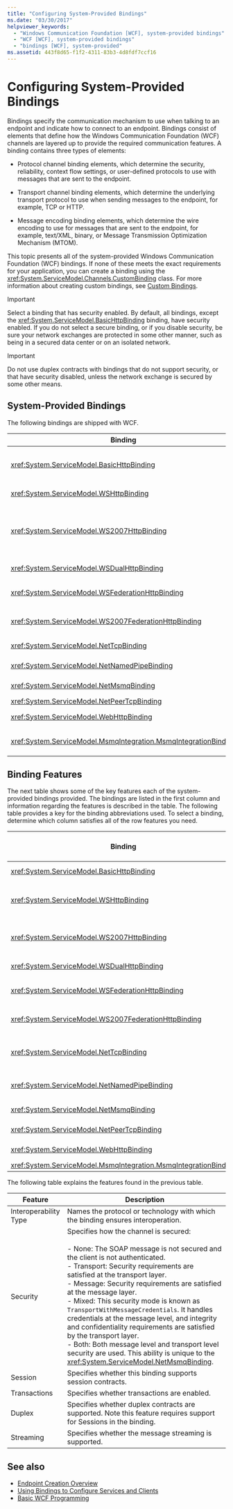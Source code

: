 ```yaml
---
title: "Configuring System-Provided Bindings"
ms.date: "03/30/2017"
helpviewer_keywords: 
  - "Windows Communication Foundation [WCF], system-provided bindings"
  - "WCF [WCF], system-provided bindings"
  - "bindings [WCF], system-provided"
ms.assetid: 443f8d65-f1f2-4311-83b3-4d8fdf7ccf16
---
```

# Configuring System-Provided Bindings
Bindings specify the communication mechanism to use when talking to an endpoint and indicate how to connect to an endpoint. Bindings consist of elements that define how the Windows Communication Foundation (WCF) channels are layered up to provide the required communication features. A binding contains three types of elements:  
  
- Protocol channel binding elements, which determine the security, reliability, context flow settings, or user-defined protocols to use with messages that are sent to the endpoint.  
  
- Transport channel binding elements, which determine the underlying transport protocol to use when sending messages to the endpoint, for example, TCP or HTTP.  
  
- Message encoding binding elements, which determine the wire encoding to use for messages that are sent to the endpoint, for example, text/XML, binary, or Message Transmission Optimization Mechanism (MTOM).  
  
 This topic presents all of the system-provided Windows Communication Foundation (WCF) bindings. If none of these meets the exact requirements for your application, you can create a binding using the <xref:System.ServiceModel.Channels.CustomBinding> class. For more information about creating custom bindings, see [Custom Bindings](../../../../docs/framework/wcf/extending/custom-bindings.md).  
  
> [!IMPORTANT]
>  Select a binding that has security enabled. By default, all bindings, except the <xref:System.ServiceModel.BasicHttpBinding> binding, have security enabled. If you do not select a secure binding, or if you disable security, be sure your network exchanges are protected in some other manner, such as being in a secured data center or on an isolated network.  
  
> [!IMPORTANT]
>  Do not use duplex contracts with bindings that do not support security, or that have security disabled, unless the network exchange is secured by some other means.  
  
## System-Provided Bindings  
 The following bindings are shipped with WCF.  
  
|Binding|Configuration Element|Description|  
|-------------|---------------------------|-----------------|  
|<xref:System.ServiceModel.BasicHttpBinding>|[\<basicHttpBinding>](../../../../docs/framework/configure-apps/file-schema/wcf/basichttpbinding.md)|A binding that is suitable for communicating with WS-Basic Profile conformant Web services, for example, ASP.NET Web services (ASMX)-based services. This binding uses HTTP as the transport and text/XML as the default message encoding.|  
|<xref:System.ServiceModel.WSHttpBinding>|[\<wsHttpBinding>](../../../../docs/framework/configure-apps/file-schema/wcf/wshttpbinding.md)|A secure and interoperable binding that is suitable for non-duplex service contracts.|  
|<xref:System.ServiceModel.WS2007HttpBinding>|[\<ws2007HttpBinding>](../../../../docs/framework/configure-apps/file-schema/wcf/ws2007httpbinding.md)|A secure and interoperable binding that provides support for the correct versions of the <xref:System.ServiceModel.WSHttpBinding.Security%2A>, <xref:System.ServiceModel.ReliableSession>, and <xref:System.ServiceModel.WSHttpBindingBase.TransactionFlow%2A> binding elements.|  
|<xref:System.ServiceModel.WSDualHttpBinding>|[\<wsDualHttpBinding>](../../../../docs/framework/configure-apps/file-schema/wcf/wsdualhttpbinding.md)|A secure and interoperable binding that is suitable for duplex service contracts or communication through SOAP intermediaries.|  
|<xref:System.ServiceModel.WSFederationHttpBinding>|[\<wsFederationHttpBinding>](../../../../docs/framework/configure-apps/file-schema/wcf/wsfederationhttpbinding.md)|A secure and interoperable binding that supports the WS-Federation protocol, enabling organizations that are in a federation to efficiently authenticate and authorize users.|  
|<xref:System.ServiceModel.WS2007FederationHttpBinding>|[\<ws2007FederationHttpBinding>](../../../../docs/framework/configure-apps/file-schema/wcf/ws2007federationhttpbinding.md)|A secure and interoperable binding that derives from <xref:System.ServiceModel.WS2007HttpBinding> and supports federated security.|  
|<xref:System.ServiceModel.NetTcpBinding>|[\<netTcpBinding>](../../../../docs/framework/configure-apps/file-schema/wcf/nettcpbinding.md)|A secure and optimized binding suitable for cross-machine communication between WCF applications.|  
|<xref:System.ServiceModel.NetNamedPipeBinding>|[\<netNamedPipeBinding>](../../../../docs/framework/configure-apps/file-schema/wcf/netnamedpipebinding.md)|A secure, reliable, optimized binding that is suitable for on-machine communication between WCF applications.|  
|<xref:System.ServiceModel.NetMsmqBinding>|[\<netMsmqBinding>](../../../../docs/framework/configure-apps/file-schema/wcf/netmsmqbinding.md)|A queued binding that is suitable for cross-machine communication between WCF applications.|  
|<xref:System.ServiceModel.NetPeerTcpBinding>|[\<netPeerTcpBinding>](../../../../docs/framework/configure-apps/file-schema/wcf/netpeertcpbinding.md)|A binding that enables secure, multi-machine communication.|  
|<xref:System.ServiceModel.WebHttpBinding>|[\<webHttpBinding>](../../../../docs/framework/configure-apps/file-schema/wcf/webhttpbinding.md)|A binding used to configure endpoints for WCF Web services that are exposed through HTTP requests instead of SOAP messages.|  
|<xref:System.ServiceModel.MsmqIntegration.MsmqIntegrationBinding>|[\<msmqIntegrationBinding>](../../../../docs/framework/configure-apps/file-schema/wcf/msmqintegrationbinding.md)|A binding that is suitable for cross-machine communication between a WCF application and existing Message Queuing (also known as MSMQ) applications.|  
  
## Binding Features  
 The next table shows some of the key features each of the system-provided bindings provided. The bindings are listed in the first column and information regarding the features is described in the table. The following table provides a key for the binding abbreviations used. To select a binding, determine which column satisfies all of the row features you need.  
  
|Binding|Interoperability|Mode of Security (Default)|Session<br /><br /> (Default)|Transactions|Duplex|  
|-------------|----------------------|----------------------------------|-----------------------------|------------------|------------|  
|<xref:System.ServiceModel.BasicHttpBinding>|Basic Profile 1.1|(None), Transport, Message, Mixed|None, (None)|(None)|n/a|  
|<xref:System.ServiceModel.WSHttpBinding>|WS|None, Transport, (Message), Mixed|(None), Transport, Reliable Session|(None), Yes|n/a|  
|<xref:System.ServiceModel.WS2007HttpBinding>|WS-Security, WS-Trust, WS-SecureConversation, WS-SecurityPolicy|None, Transport, (Message), Mixed|(None), Transport, Reliable Session|(None), Yes|n/a|  
|<xref:System.ServiceModel.WSDualHttpBinding>|WS|None, (Message)|(Reliable Session)|(None), Yes|Yes|  
|<xref:System.ServiceModel.WSFederationHttpBinding>|WS-Federation|None, (Message), Mixed|(None), Reliable Session|(None), Yes|No|  
|<xref:System.ServiceModel.WS2007FederationHttpBinding>|WS-Federation|None, (Message), Mixed|(None), Reliable Session|(None), Yes|No|  
|<xref:System.ServiceModel.NetTcpBinding>|.NET|None, (Transport), Message,<br /><br /> Mixed|Reliable Session, (Transport)|(None), Yes|Yes|  
|<xref:System.ServiceModel.NetNamedPipeBinding>|.NET|None,<br /><br /> (Transport)|None, (Transport)|(None), Yes|Yes|  
|<xref:System.ServiceModel.NetMsmqBinding>|.NET|None, Message, (Transport), Both|(None)|(None), Yes|No|  
|<xref:System.ServiceModel.NetPeerTcpBinding>|Peer|None, Message, (Transport), Mixed|(None)|(None)|Yes|  
|<xref:System.ServiceModel.WebHttpBinding>|.Net|None, Transport, TransportCredentialOnly|(None)|(None)|n/a|  
|<xref:System.ServiceModel.MsmqIntegration.MsmqIntegrationBinding>|MSMQ|None, (Transport)|(None)|(None), Yes|n/a|  
  
 The following table explains the features found in the previous table.  
  
|Feature|Description|  
|-------------|-----------------|  
|Interoperability Type|Names the protocol or technology with which the binding ensures interoperation.|  
|Security|Specifies how the channel is secured:<br /><br /> -   None: The SOAP message is not secured and the client is not authenticated.<br />-   Transport: Security requirements are satisfied at the transport layer.<br />-   Message: Security requirements are satisfied at the message layer.<br />-   Mixed: This security mode is known as `TransportWithMessageCredentials`. It handles credentials at the message level, and integrity and confidentiality requirements are satisfied by the transport layer.<br />-   Both: Both message level and transport level security are used. This ability is unique to the <xref:System.ServiceModel.NetMsmqBinding>.|  
|Session|Specifies whether this binding supports session contracts.|  
|Transactions|Specifies whether transactions are enabled.|  
|Duplex|Specifies whether duplex contracts are supported. Note this feature requires support for Sessions in the binding.|  
|Streaming|Specifies whether the message streaming is supported.|  
  
## See also

- [Endpoint Creation Overview](../../../../docs/framework/wcf/endpoint-creation-overview.md)
- [Using Bindings to Configure Services and Clients](../../../../docs/framework/wcf/using-bindings-to-configure-services-and-clients.md)
- [Basic WCF Programming](../../../../docs/framework/wcf/basic-wcf-programming.md)
